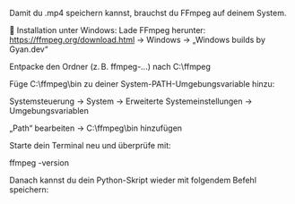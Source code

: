 Damit du .mp4 speichern kannst, brauchst du FFmpeg auf deinem System.

🔧 Installation unter Windows:
Lade FFmpeg herunter:
https://ffmpeg.org/download.html → Windows → „Windows builds by Gyan.dev“

Entpacke den Ordner (z. B. ffmpeg-...) nach C:\ffmpeg

Füge C:\ffmpeg\bin zu deiner System-PATH-Umgebungsvariable hinzu:

Systemsteuerung → System → Erweiterte Systemeinstellungen → Umgebungsvariablen

„Path“ bearbeiten → C:\ffmpeg\bin hinzufügen

Starte dein Terminal neu und überprüfe mit:


ffmpeg -version

Danach kannst du dein Python-Skript wieder mit folgendem Befehl speichern:




